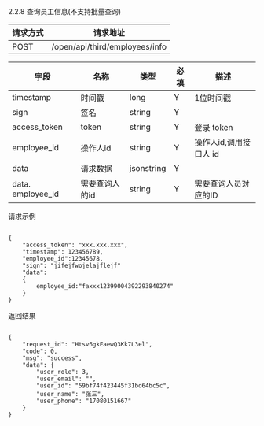 2.2.8 查询员工信息(不支持批量查询)

请求方式|请求地址
----|---
POST|/open/api/third/employees/info


字段|名称|类型|必填|描述
-----|-----|----|----|----
timestamp|时间戳 |long |Y|1位时间戳
sign|签名 |string |Y||
access\_token|token | string |Y|登录 token
employee\_id| 操作人id|string |Y|操作人id,调用接口人 id
data |请求数据| jsonstring|Y||
data. employee\_id|需要查询人的id | string |Y|需要查询人员对应的ID|


请求示例```
{
	"access_token": "xxx.xxx.xxx",	"timestamp": 123456789,	"employee_id":12345678,	"sign": "jifejfwojelajflejf"	"data":	{    	employee_id:"faxxx12399004392293840274"	}}

```

返回结果```
{
    "request_id": "Htsv6gkEaewQ3Kk7L3el",
    "code": 0,
    "msg": "success",
    "data": {
        "user_role": 3,
        "user_email": "",
        "user_id": "59bf74f423445f31bd64bc5c",
        "user_name": "张三",
        "user_phone": "17080151667"
    }
}
```
